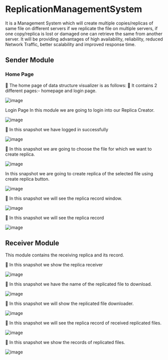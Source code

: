 # ReplicationManagementSystem

It is a Management System which will create multiple copies/replicas of same file on different servers if we replicate the file on multiple servers,  if one copy/replica is lost or damaged one can retrieve the same from 
another server. It will be providing  advantages of high availability, reliability, reduced Network Traffic, better scalability and improved  response time.

## Sender Module

### Home Page

	The home page of data structure visualizer is as follows:
	It contains 2 different pages:- homepage and login page.

![image](https://user-images.githubusercontent.com/69362478/122636291-1bb83c80-d106-11eb-8fef-bc96c50930b4.png)
 
Login Page
In this module we are going to login into our Replica Creator.

![image](https://user-images.githubusercontent.com/69362478/122636320-4aceae00-d106-11eb-8cf3-17ce31c36b06.png)

	In this snapshot we have logged in successfully

![image](https://user-images.githubusercontent.com/69362478/122636344-72257b00-d106-11eb-9382-adb794b47321.png)

	In this snapshot we are going to choose the file for which we want to create replica.

![image](https://user-images.githubusercontent.com/69362478/122636351-7baee300-d106-11eb-9c14-e26fb129056b.png)

In this  snapshot we are going to create replica of the selected file using create replica button.

![image](https://user-images.githubusercontent.com/69362478/122636368-8f5a4980-d106-11eb-9f48-431b477fd740.png)

	In this snapshot we will see the  replica record window.

![image](https://user-images.githubusercontent.com/69362478/122636380-9d0fcf00-d106-11eb-8d8d-9683869fc2a1.png)


	In this snapshot we will see the replica record

![image](https://user-images.githubusercontent.com/69362478/122636387-a9942780-d106-11eb-92b5-a4dc1a182fec.png)


## Receiver Module
 
This module contains the receiving replica and its record.

	In this snapshot we show the replica receiver 

![image](https://user-images.githubusercontent.com/69362478/122636412-c4669c00-d106-11eb-9aa5-72395d6e08ec.png)

	In this snapshot we have the name of the replicated file to download. 

![image](https://user-images.githubusercontent.com/69362478/122636426-d0eaf480-d106-11eb-869f-579025ed7566.png)

	In this snapshot we will show the replicated file downloader. 

![image](https://user-images.githubusercontent.com/69362478/122636435-e2cc9780-d106-11eb-869b-2c6882a2ced7.png)

	In this snapshot we will see the replica record of received replicated files.

![image](https://user-images.githubusercontent.com/69362478/122636446-f1b34a00-d106-11eb-86de-aa541daca89f.png)

	In this snapshot we show the records of replicated files.

![image](https://user-images.githubusercontent.com/69362478/122636453-fed03900-d106-11eb-9b45-63263767574c.png)



